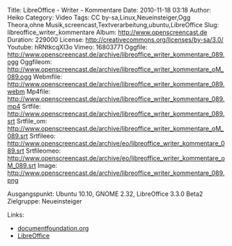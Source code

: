 Title: LibreOffice - Writer - Kommentare
Date: 2010-11-18 03:18
Author: Heiko
Category: Video
Tags: CC by-sa,Linux,Neueinsteiger,Ogg Theora,ohne Musik,screencast,Textverarbeitung,ubuntu,LibreOffice
Slug: libreoffice_writer_kommentare
Album: http://www.openscreencast.de
Duration: 229000
License: http://creativecommons.org/licenses/by-sa/3.0/
Youtube: hRNtkcqXI3o
Vimeo: 16803771
Oggfile: http://www.openscreencast.de/archive/libreoffice_writer_kommentare_089.ogg
Oggfileom: http://www.openscreencast.de/archive/libreoffice_writer_kommentare_oM_089.ogg
Webmfile: http://www.openscreencast.de/archive/libreoffice_writer_kommentare_089.webm
Mp4file: http://www.openscreencast.de/archive/libreoffice_writer_kommentare_089.mp4
Srtfile: http://www.openscreencast.de/archive/libreoffice_writer_kommentare_089.srt
Srtfile_om: http://www.openscreencast.de/archive/libreoffice_writer_kommentare_oM_089.srt
Srtfileeo: http://www.openscreencast.de/archive/eo/libreoffice_writer_kommentare_089.srt
Srtfileomeo: http://www.openscreencast.de/archive/eo/libreoffice_writer_kommentare_oM_089.srt
Image: http://www.openscreencast.de/archive/libreoffice_writer_kommentare_089.png

Ausgangspunkt: Ubuntu 10.10, GNOME 2.32, LibreOffice 3.3.0 Beta2  
Zielgruppe: Neueinsteiger  

Links:

  * [documentfoundation.org](http://www.documentfoundation.org/download/)
  * [LibreOffice](http://de.wikipedia.org/wiki/LibreOffice)

